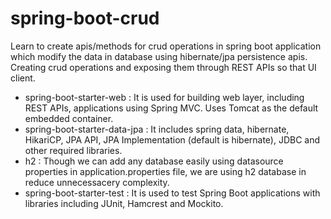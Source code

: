 # spring-boot-crud

Learn to create apis/methods for crud operations in spring boot application which modify the data in database using hibernate/jpa persistence apis. Creating crud operations and exposing them through REST APIs so that UI client.

* spring-boot-starter-web : It is used for building web layer, including REST APIs, applications using Spring MVC. Uses Tomcat as the default embedded container.
* spring-boot-starter-data-jpa : It includes spring data, hibernate, HikariCP, JPA API, JPA Implementation (default is hibernate), JDBC and other required libraries.
* h2 : Though we can add any database easily using datasource properties in application.properties file, we are using h2 database in reduce unnecessacery complexity.
* spring-boot-starter-test : It is used to test Spring Boot applications with libraries including JUnit, Hamcrest and Mockito.